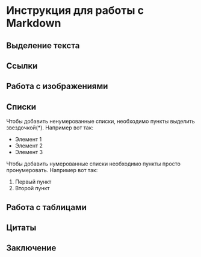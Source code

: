 # Инструкция для работы с Markdown

## Выделение текста

##  Ссылки

## Работа с изображениями

## Списки

Чтобы добавить ненумерованные списки, необходимо пункты выделить звездочкой(*). Например вот так:
* Элемент 1
* Элемент 2
* Элемент 3

Чтобы добавить нумерованные списки необходимо пункты просто пронумеровать. Например вот так:
1. Первый пункт
2. Второй пункт

## Работа с таблицами

## Цитаты

## Заключение